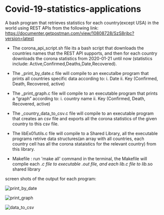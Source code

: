 # Covid-19-statistics-applications
A bash program that retrieves statistics for each country(except USA) in the world using REST APIs from the following link: https://documenter.getpostman.com/view/10808728/SzS8rjbc?version=latest

- The corona_api_script.sh file its a bash script that downloads the countries names that the REST API supports, 
and then for each country downloads the corona statistics from 2020-01-21 until now (statistics include: Active,Confirmed,Deaths,Date,Recovered).


- The _print_by_date.c file will compile to an executalbe program that prints all countries specific data according to:
i. Date
ii. Key (Confirmed, Death, Recovered, active)

- The _print_graph.c file will compile to an executable program that prints a “graph” according to:
i.	country name
ii.	Key (Confirmed, Death, Recovered, active)

- The _country_data_to_csv.c file will compile to an executable program that creates an csv file and exports all the corona statistics of the given country to this csv file.

- The libEx01utils.c file will compile to a Shared Library, all the executable programs retrive data structures(an array with all countries, each country cell has all the corona stataistics for the relevant country) from this library.

- Makefile : run 'make all' command in the terminal,
the Makefile will complie each *.c  file to executable  *.out file, and each lib*.c file to lib*.so shared library

screen shots of the output for each program:

![print_by_date](https://user-images.githubusercontent.com/62330191/101274690-dacf8a80-37a8-11eb-8748-e0aa9833ff5f.PNG)

![print_graph](https://user-images.githubusercontent.com/62330191/101274603-47965500-37a8-11eb-8b52-2fa2b7e39b61.png)

![data_to_csv](https://user-images.githubusercontent.com/62330191/101274620-63016000-37a8-11eb-957b-a35405434557.png)

